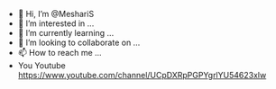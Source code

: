 - 👋 Hi, I’m @MeshariS
- 👀 I’m interested in ...
- 🌱 I’m currently learning ...
- 💞️ I’m looking to collaborate on ...
- 📫 How to reach me ...
- You Youtube
https://www.youtube.com/channel/UCpDXRpPGPYgrlYU54623xlw
<!---
MeshariS/MeshariS is a ✨ special ✨ repository because its `README.md` (this file) appears on your GitHub profile.
You can click the Preview link to take a look at your changes.
--->
